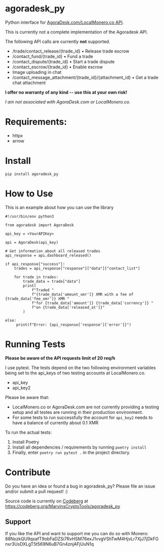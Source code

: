 # agoradesk_py
Python interface for [AgoraDesk.com/LocalMonero.co API](https://agoradesk.com/api-docs/v1).

This is currently not a complete implementation of the Agoradesk API.

The following API calls are currently **not** supported.
- /trade/contact_release/{trade_id} • Release trade escrow
- /contact_fund/{trade_id} • Fund a trade
- /contact_dispute/{trade_id} • Start a trade dispute
- /contact_escrow/{trade_id} • Enable escrow
- Image uploading in chat
- /contact_message_attachment/{trade_id}/{attachment_id} • Get a trade chat attachment


**I offer no warranty of any kind -- use this at your own risk!**

*I am not associated with AgoraDesk.com or LocalMonero.co.*

# Requirements:
* httpx
* arrow

# Install

`pip install agoradesk_py`

# How to Use
This is an example about how you can use the library

```
#!/usr/bin/env python3

from agoradesk import AgoraDesk

api_key = <YourAPIKey>

api = AgoraDesk(api_key)

# Get information about all released trades
api_response = api.dashboard_released()

if api_response["success"]:
    trades = api_response["response"]["data"]["contact_list"]

    for trade in trades:
        trade_data = trade["data"]
        print(
            f"Traded "
            f"{trade_data['amount_xmr']} XMR with a fee of {trade_data['fee_xmr']} XMR "
            f"for {trade_data['amount']} {trade_data['currency']} "
            f"on {trade_data['released_at']}"
        )

else:
     print(f"Error: {api_response['response']['error']}")

```

# Running Tests
**Please be aware of the API requests limit of 20 req/h**

I use pytest. The tests depend on the two following environment variables being set to the api_keys of two testing
accounts at LocalMonero.co.
* api_key
* api_key2

Please be aware that:
* LocalMonero.co or AgoraDesk.com are not currently providing a testing setup and all testes are running in their production environment.
* For some tests to run successfully the account for `api_key2` needs to have a balance of currently about 0.1 XMR

To run the actual tests:
1) Install Poetry
2) Install all dependencies / requirements by running `poetry install`
3) Finally, enter `poetry run pytest .` in the project directory.

# Contribute
Do you have an idea or found a bug in agoradesk_py? Please file an issue and/or submit a pull request! :)

Source code is currently on [Codeberg](https://codeberg.org) at https://codeberg.org/MarvinsCryptoTools/agoradesk_py

## Support
If you like the API and want to support me you can do so with
Monero:
    88NszkQU9qsafT9obFaDZSi7RvHSM76exJ1vvgVShTwM4HjvLr7XjJ7jDkFGnxr3UsDXLgT5t569N6uB7Gn4znjAFjUuN1q
